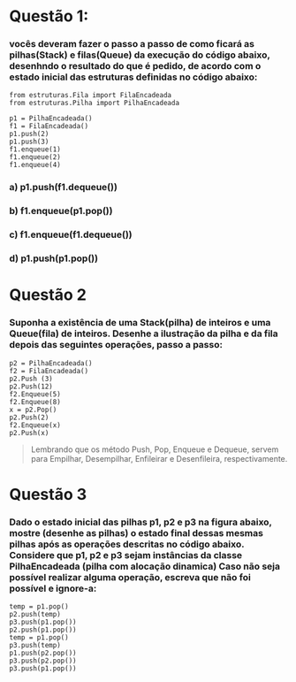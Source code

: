 # Questão 1:
### vocês deveram fazer o passo a passo de como ficará as pilhas(Stack) e filas(Queue) da execução do código abaixo, desenhndo o resultado do que é pedido, de acordo com o estado inicial das estruturas definidas no código abaixo:


```
from estruturas.Fila import FilaEncadeada
from estruturas.Pilha import PilhaEncadeada

p1 = PilhaEncadeada()
f1 = FilaEncadeada()
p1.push(2)
p1.push(3)
f1.enqueue(1)
f1.enqueue(2)
f1.enqueue(4)
```

### a) p1.push(f1.dequeue())
### b) f1.enqueue(p1.pop())
### c) f1.enqueue(f1.dequeue())
### d) p1.push(p1.pop())

# Questão 2

### Suponha a existência de uma Stack(pilha) de inteiros e uma Queue(fila) de inteiros. Desenhe a ilustração da pilha e da fila depois das seguintes operações, passo a passo: 
```
p2 = PilhaEncadeada()
f2 = FilaEncadeada()
p2.Push (3)
p2.Push(12)
f2.Enqueue(5)
f2.Enqueue(8)
x = p2.Pop()
p2.Push(2)
f2.Enqueue(x)
p2.Push(x) 
```

> Lembrando que os método Push, Pop, Enqueue e Dequeue, servem para Empilhar, Desempilhar, Enfileirar e Desenfileira, respectivamente.

# Questão 3

### Dado o estado inicial das pilhas p1, p2 e p3 na figura abaixo, mostre (desenhe as pilhas) o estado final dessas mesmas pilhas após as operações descritas no código abaixo. Considere que p1, p2 e p3 sejam instâncias da classe PilhaEncadeada (pilha com alocação dinamica) Caso não seja possível realizar alguma operação, escreva que não foi possível e ignore-a:



```
temp = p1.pop()
p2.push(temp)
p3.push(p1.pop())
p2.push(p1.pop())
temp = p1.pop()
p3.push(temp)
p1.push(p2.pop())
p3.push(p2.pop())
p3.push(p1.pop()) 
```